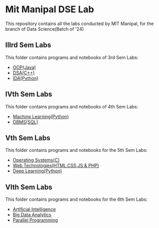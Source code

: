 # Mit Manipal DSE Lab

This repository contains all the labs conducted by MIT Manipal, for the branch of Data Science(Batch of '24)

## IIIrd Sem Labs

This folder contains programs and notebooks of 3rd Sem Labs:

- [OOP(Java)](https://github.com/absterjr/Mit-Manipal-DSE-Lab/tree/main/IIIrd%20Sem/OOP_200968048)
- [DSA(C++)](https://github.com/absterjr/Mit-Manipal-DSE-Lab/tree/main/IIIrd%20Sem/DSA_200968048)
- [IDA(Python)](https://github.com/absterjr/Mit-Manipal-DSE-Lab/tree/main/IIIrd%20Sem/IDA_200968048)


## IVth Sem Labs

This folder contains programs and notebooks of 4th Sem Labs:

- [Machine Learning(Python)](https://github.com/absterjr/Mit-Manipal-DSE-Lab/tree/main/IVth%20Sem/Machine%20Learning)
- [DBMS(SQL)](https://github.com/absterjr/Mit-Manipal-DSE-Lab/tree/main/IVth%20Sem/DBMS)


## Vth Sem Labs

This folder contains programs and notebooks for the 5th Sem Labs:

- [Operating Systems(C)](https://github.com/absterjr/Mit-Manipal-DSE-Lab/tree/main/Vth%20Sem/OS_200968048)
- [Web Technologies(HTML,CSS,JS & PHP)](https://github.com/absterjr/Mit-Manipal-DSE-Lab/tree/main/Vth%20Sem/Web%20Tech%20Lab_200968048)
- [Deep Learning(Python)](https://github.com/absterjr/Mit-Manipal-DSE-Lab/tree/main/Vth%20Sem/DL_200968048)

## VIth Sem Labs

This folder contains programs and notebooks for the 6th Sem Labs:

- [Artificial Intelligence](https://github.com/absterjr/Mit-Manipal-DSE-Lab/tree/main/VIth%20Sem/Artificial%20Intelligence)
- [Big Data Analytics](https://github.com/absterjr/Mit-Manipal-DSE-Lab/tree/main/VIth%20Sem/Big%20Data%20Analytics)
- [Parallel Programming](https://github.com/absterjr/Mit-Manipal-DSE-Lab/tree/main/VIth%20Sem/Parallel%20Programming)
